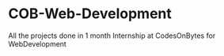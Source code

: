 # COB-Web-Development
All the projects done in 1 month Internship at CodesOnBytes for WebDevelopment
